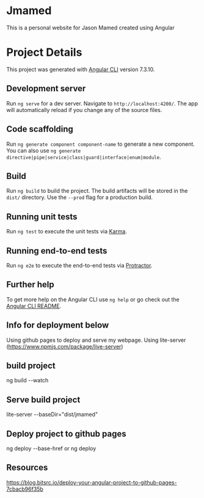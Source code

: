 # Jmamed

This is a personal website for Jason Mamed created using Angular

# Project Details

This project was generated with [Angular CLI](https://github.com/angular/angular-cli) version 7.3.10.

## Development server

Run `ng serve` for a dev server. Navigate to `http://localhost:4200/`. The app will automatically reload if you change any of the source files.

## Code scaffolding

Run `ng generate component component-name` to generate a new component. You can also use `ng generate directive|pipe|service|class|guard|interface|enum|module`.

## Build

Run `ng build` to build the project. The build artifacts will be stored in the `dist/` directory. Use the `--prod` flag for a production build.

## Running unit tests

Run `ng test` to execute the unit tests via [Karma](https://karma-runner.github.io).

## Running end-to-end tests

Run `ng e2e` to execute the end-to-end tests via [Protractor](http://www.protractortest.org/).

## Further help

To get more help on the Angular CLI use `ng help` or go check out the [Angular CLI README](https://github.com/angular/angular-cli/blob/master/README.md).


## Info for deployment below

Using github pages to deploy and serve my webpage. Using lite-server (https://www.npmjs.com/package/live-server)


## build project
ng build --watch

## Serve build project
lite-server --baseDir="dist/jmamed"

## Deploy project to github pages
ng deploy --base-href or ng deploy

## Resources
https://blog.bitsrc.io/deploy-your-angular-project-to-github-pages-7cbacb96f35b